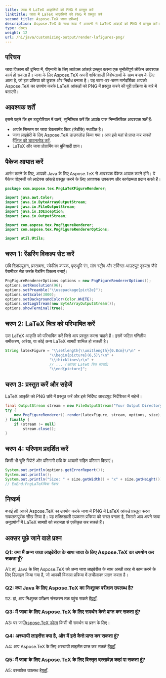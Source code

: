 ```yaml
---
title: जावा में LaTeX आकृतियों को PNG में प्रस्तुत करें
linktitle: जावा में LaTeX आकृतियों को PNG में प्रस्तुत करें
second_title: Aspose.TeX जावा एपीआई
description: Aspose.TeX के साथ जावा में आसानी से LaTeX आंकड़ों को PNG में प्रस्तुत करें। निर्बाध एकीकरण के लिए इस गाइड का पालन करें।
type: docs
weight: 12
url: /hi/java/customizing-output/render-lafigures-png/
---
```

## परिचय

जावा विकास की दुनिया में, पीएनजी के लिए लाटेक्स आंकड़े प्रस्तुत करना एक चुनौतीपूर्ण लेकिन आवश्यक कार्य हो सकता है। जावा के लिए Aspose.TeX अपनी शक्तिशाली विशेषताओं के साथ बचाव के लिए आता है, जो इस प्रक्रिया को कुशल और निर्बाध बनाता है। यह चरण-दर-चरण मार्गदर्शिका आपको Aspose.TeX का उपयोग करके LaTeX आंकड़ों को PNG में प्रस्तुत करने की पूरी प्रक्रिया के बारे में बताएगी।

## आवश्यक शर्तें

इससे पहले कि हम ट्यूटोरियल में उतरें, सुनिश्चित करें कि आपके पास निम्नलिखित आवश्यक शर्तें हैं:

- आपके सिस्टम पर जावा डेवलपमेंट किट (जेडीके) स्थापित है।
-  जावा लाइब्रेरी के लिए Aspose.TeX डाउनलोड किया गया। आप इसे यहां से प्राप्त कर सकते हैं[लिंक को डाउनलोड करें](https://releases.aspose.com/tex/java/).
- LaTeX और जावा प्रोग्रामिंग का बुनियादी ज्ञान।

## पैकेज आयात करें

आरंभ करने के लिए, आपको Java के लिए Aspose.TeX से आवश्यक पैकेज आयात करने होंगे। ये पैकेज पीएनजी को लाटेक्स आंकड़े प्रस्तुत करने के लिए आवश्यक उपकरण और कार्यक्षमता प्रदान करते हैं।

```java
package com.aspose.tex.PngLaTeXFigureRenderer;

import java.awt.Color;
import java.io.ByteArrayOutputStream;
import java.io.FileOutputStream;
import java.io.IOException;
import java.io.OutputStream;

import com.aspose.tex.PngFigureRenderer;
import com.aspose.tex.PngFigureRendererOptions;

import util.Utils;
```

## चरण 1: रेंडरिंग विकल्प सेट करें

छवि रिज़ॉल्यूशन, प्रस्तावना, स्केलिंग कारक, पृष्ठभूमि रंग, लॉग स्ट्रीम और टर्मिनल आउटपुट दृश्यता जैसे पैरामीटर सेट करके रेंडरिंग विकल्प बनाएं।

```java
PngFigureRendererOptions options = new PngFigureRendererOptions();
options.setResolution(96);
options.setPreamble("\\usepackage{pict2e}");
options.setScale(3000);
options.setBackgroundColor(Color.WHITE);
options.setLogStream(new ByteArrayOutputStream());
options.showTerminal(true);
```

## चरण 2: LaTeX चित्र को परिभाषित करें

उस LaTeX आकृति को परिभाषित करें जिसे आप प्रस्तुत करना चाहते हैं। इसमें जटिल गणितीय समीकरण, आरेख, या कोई अन्य LaTeX सामग्री शामिल हो सकती है।

```java
String latexFigure = "\\setlength{\\unitlength}{0.8cm}\r\n" +
                    "\\begin{picture}(6,5)\r\n" +
                    "\\thicklines\r\n" +
                    // ... (आपका LaTeX चित्र सामग्री)
                    "\\end{picture}";
```

## चरण 3: प्रस्तुत करें और सहेजें

LaTeX आकृति को PNG छवि में प्रस्तुत करें और इसे निर्दिष्ट आउटपुट निर्देशिका में सहेजें।

```java
final OutputStream stream = new FileOutputStream("Your Output Directory" + "text-and-formula.png");
try {
    new PngFigureRenderer().render(latexFigure, stream, options, size);
} finally {
    if (stream != null)
        stream.close();
}
```

## चरण 4: परिणाम प्रदर्शित करें

किसी भी त्रुटि रिपोर्ट और परिणामी छवि के आयामों सहित परिणाम दिखाएं।

```java
System.out.println(options.getErrorReport());
System.out.println();
System.out.println("Size: " + size.getWidth() + "x" + size.getHeight());
// ExEnd:PngLaTeXचित्रा रेंडरर
```

## निष्कर्ष

बधाई हो! आपने Aspose.TeX का उपयोग करके जावा में PNG में LaTeX आंकड़े प्रस्तुत करना सफलतापूर्वक सीख लिया है। यह शक्तिशाली उपकरण प्रक्रिया को सरल बनाता है, जिससे आप अपने जावा अनुप्रयोगों में LaTeX सामग्री को सहजता से एकीकृत कर सकते हैं।

## अक्सर पूछे जाने वाले प्रश्न

### Q1: क्या मैं अन्य जावा लाइब्रेरीज़ के साथ जावा के लिए Aspose.TeX का उपयोग कर सकता हूँ?

A1: हां, Java के लिए Aspose.TeX को अन्य जावा लाइब्रेरीज़ के साथ अच्छी तरह से काम करने के लिए डिज़ाइन किया गया है, जो आपकी विकास प्रक्रिया में लचीलापन प्रदान करता है।

### Q2: क्या Java के लिए Aspose.TeX का निःशुल्क परीक्षण उपलब्ध है?

 उ2: हां, आप निःशुल्क परीक्षण संस्करण तक पहुंच सकते हैं[यहाँ](https://releases.aspose.com/).

### Q3: मैं जावा के लिए Aspose.TeX के लिए समर्थन कैसे प्राप्त कर सकता हूं?

 A3: पर जाएँ[Aspose.TeX फोरम](https://forum.aspose.com/c/tex/47) किसी भी समर्थन या प्रश्न के लिए।

### Q4: अस्थायी लाइसेंस क्या है, और मैं इसे कैसे प्राप्त कर सकता हूं?

 A4: आप Aspose.TeX के लिए अस्थायी लाइसेंस प्राप्त कर सकते हैं[यहाँ](https://purchase.aspose.com/temporary-license/).

### Q5: मैं जावा के लिए Aspose.TeX के लिए विस्तृत दस्तावेज़ कहां पा सकता हूं?

 A5: दस्तावेज़ उपलब्ध है[यहाँ](https://reference.aspose.com/tex/java/).